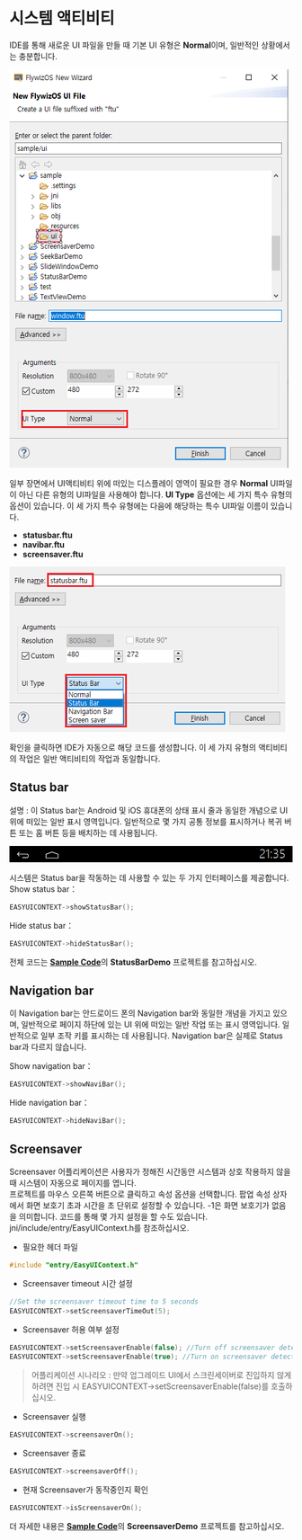 # 시스템 액티비티
IDE를 통해 새로운 UI 파일을 만들 때 기본 UI 유형은 **Normal**이며, 일반적인 상황에서는 충분합니다.

![](images/5939b5202b235b3a3e0c9d773f749b26_597x852.png)

일부 장면에서 UI액티비티 위에 떠있는 디스플레이 영역이 필요한 경우 **Normal** UI파일이 아닌 다른 유형의 UI파일을 사용해야 합니다.
**UI Type** 옵션에는 세 가지 특수 유형의 옵션이 있습니다. 이 세 가지 특수 유형에는 다음에 해당하는 특수 UI파일 이름이 있습니다.

* **statusbar.ftu**
* **navibar.ftu**
* **screensaver.ftu** 
    
![](images/screenshot_1512460753534.png)

확인을 클릭하면 IDE가 자동으로 해당 코드를 생성합니다. 이 세 가지 유형의 액티비티의 작업은 일반 액티비티의 작업과 동일합니다.

## Status bar
설명 : 이 Status bar는 Android 및 iOS 휴대폰의 상태 표시 줄과 동일한 개념으로 UI 위에 떠있는 일반 표시 영역입니다. 일반적으로 몇 가지 공통 정보를 표시하거나 복귀 버튼 또는 홈 버튼 등을 배치하는 데 사용됩니다.

![](assets/statusbar.png)

시스템은 Status bar을 작동하는 데 사용할 수 있는 두 가지 인터페이스를 제공합니다.
Show status bar：
```c++
EASYUICONTEXT->showStatusBar();
```
Hide status bar：
```c++
EASYUICONTEXT->hideStatusBar();
```
전체 코드는 [**Sample Code**](demo_download.md#demo_download)의 **StatusBarDemo** 프로젝트를 참고하십시오.

## Navigation bar
이 Navigation bar는 안드로이드 폰의 Navigation bar와 동일한 개념을 가지고 있으며, 일반적으로 페이지 하단에 있는 UI 위에 떠있는 일반 작업 또는 표시 영역입니다. 일반적으로 일부 조작 키를 표시하는 데 사용됩니다. Navigation bar은 실제로 Status bar과 다르지 않습니다.

Show navigation bar：
```c++
EASYUICONTEXT->showNaviBar();
```
Hide navigation bar：
```c++
EASYUICONTEXT->hideNaviBar();
```

## Screensaver
Screensaver 어플리케이션은 사용자가 정해진 시간동안 시스템과 상호 작용하지 않을 때 시스템이 자동으로 페이지를 엽니다.  
프로젝트를 마우스 오른쪽 버튼으로 클릭하고 속성 옵션을 선택합니다. 팝업 속성 상자에서 화면 보호기 초과 시간을 초 단위로 설정할 수 있습니다. -1은 화면 보호기가 없음을 의미합니다.
코드를 통해 몇 가지 설정을 할 수도 있습니다. jni/include/entry/EasyUIContext.h를 참조하십시오.

* 필요한 헤더 파일
```c++
#include "entry/EasyUIContext.h"
```

* Screensaver timeout 시간 설정
```c++
//Set the screensaver timeout time to 5 seconds
EASYUICONTEXT->setScreensaverTimeOut(5); 
```

* Screensaver 허용 여부 설정
```c++
EASYUICONTEXT->setScreensaverEnable(false); //Turn off screensaver detection
EASYUICONTEXT->setScreensaverEnable(true); //Turn on screensaver detection
```
  > 어플리케이션 시나리오 : 만약 업그레이드 UI에서 스크린세이버로 진입하지 않게 하려면 진입 시 
    EASYUICONTEXT->setScreensaverEnable(false)를 호출하십시오.
  
* Screensaver 실행
```c++
EASYUICONTEXT->screensaverOn();
```

* Screensaver 종료
```c++
EASYUICONTEXT->screensaverOff();
```

* 현재 Screensaver가 동작중인지 확인
```c++
EASYUICONTEXT->isScreensaverOn();
```

더 자세한 내용은 [**Sample Code**](demo_download.md#demo_download)의 **ScreensaverDemo** 프로젝트를 참고하십시오.
